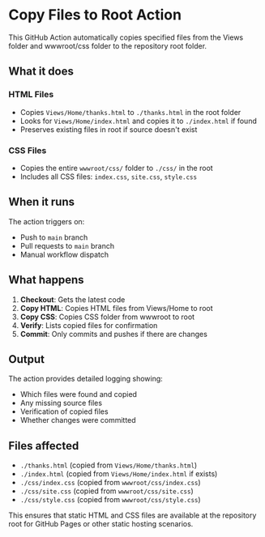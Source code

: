 # Copy Files to Root Action

This GitHub Action automatically copies specified files from the Views folder and wwwroot/css folder to the repository root folder.

## What it does

### HTML Files
- Copies `Views/Home/thanks.html` to `./thanks.html` in the root folder
- Looks for `Views/Home/index.html` and copies it to `./index.html` if found
- Preserves existing files in root if source doesn't exist

### CSS Files  
- Copies the entire `wwwroot/css/` folder to `./css/` in the root
- Includes all CSS files: `index.css`, `site.css`, `style.css`

## When it runs

The action triggers on:
- Push to `main` branch
- Pull requests to `main` branch  
- Manual workflow dispatch

## What happens

1. **Checkout**: Gets the latest code
2. **Copy HTML**: Copies HTML files from Views/Home to root
3. **Copy CSS**: Copies CSS folder from wwwroot to root
4. **Verify**: Lists copied files for confirmation
5. **Commit**: Only commits and pushes if there are changes

## Output

The action provides detailed logging showing:
- Which files were found and copied
- Any missing source files
- Verification of copied files
- Whether changes were committed

## Files affected

- `./thanks.html` (copied from `Views/Home/thanks.html`)
- `./index.html` (copied from `Views/Home/index.html` if exists)
- `./css/index.css` (copied from `wwwroot/css/index.css`)
- `./css/site.css` (copied from `wwwroot/css/site.css`)  
- `./css/style.css` (copied from `wwwroot/css/style.css`)

This ensures that static HTML and CSS files are available at the repository root for GitHub Pages or other static hosting scenarios.
